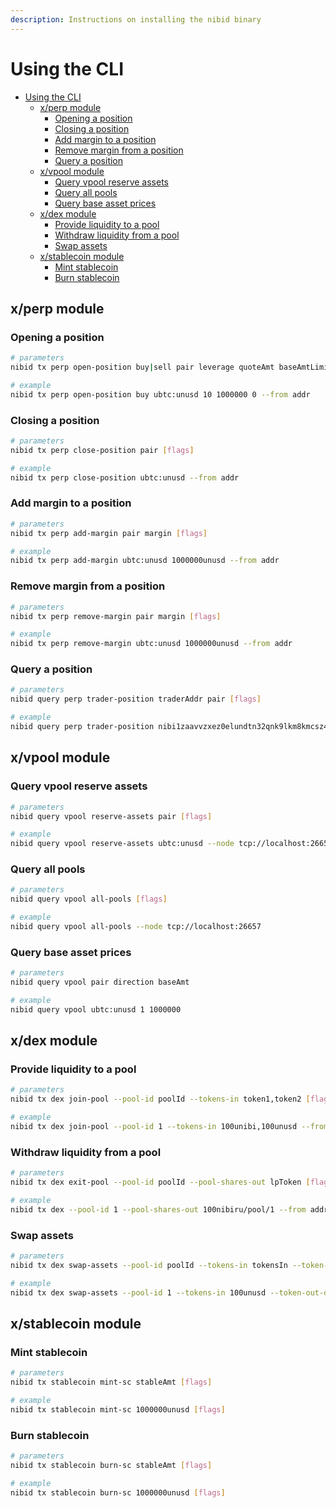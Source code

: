 ```yaml
---
description: Instructions on installing the nibid binary
---
```



# Using the CLI

- [Using the CLI](#using-the-cli)
  - [x/perp module](#xperp-module)
    - [Opening a position](#opening-a-position)
    - [Closing a position](#closing-a-position)
    - [Add margin to a position](#add-margin-to-a-position)
    - [Remove margin from a position](#remove-margin-from-a-position)
    - [Query a position](#query-a-position)
  - [x/vpool module](#xvpool-module)
    - [Query vpool reserve assets](#query-vpool-reserve-assets)
    - [Query all pools](#query-all-pools)
    - [Query base asset prices](#query-base-asset-prices)
  - [x/dex module](#xdex-module)
    - [Provide liquidity to a pool](#provide-liquidity-to-a-pool)
    - [Withdraw liquidity from a pool](#withdraw-liquidity-from-a-pool)
    - [Swap assets](#swap-assets)
  - [x/stablecoin module](#xstablecoin-module)
    - [Mint stablecoin](#mint-stablecoin)
    - [Burn stablecoin](#burn-stablecoin)

## x/perp module

### Opening a position

```bash
# parameters
nibid tx perp open-position buy|sell pair leverage quoteAmt baseAmtLimit [flags]

# example
nibid tx perp open-position buy ubtc:unusd 10 1000000 0 --from addr
```

### Closing a position

```bash
# parameters
nibid tx perp close-position pair [flags]

# example
nibid tx perp close-position ubtc:unusd --from addr
```

### Add margin to a position

```bash
# parameters
nibid tx perp add-margin pair margin [flags]

# example
nibid tx perp add-margin ubtc:unusd 1000000unusd --from addr
```

### Remove margin from a position

```bash
# parameters
nibid tx perp remove-margin pair margin [flags]

# example
nibid tx perp remove-margin ubtc:unusd 1000000unusd --from addr
```

### Query a position

```bash
# parameters
nibid query perp trader-position traderAddr pair [flags]

# example
nibid query perp trader-position nibi1zaavvzxez0elundtn32qnk9lkm8kmcsz44g7xl ubtc:unusd --node tcp://localhost:26657
```

## x/vpool module

### Query vpool reserve assets

```bash
# parameters
nibid query vpool reserve-assets pair [flags]

# example
nibid query vpool reserve-assets ubtc:unusd --node tcp://localhost:26657
```

### Query all pools

```bash
# parameters
nibid query vpool all-pools [flags]

# example
nibid query vpool all-pools --node tcp://localhost:26657
```

### Query base asset prices

```bash
# parameters
nibid query vpool pair direction baseAmt

# example
nibid query vpool ubtc:unusd 1 1000000
```

## x/dex module

### Provide liquidity to a pool

```bash
# parameters
nibid tx dex join-pool --pool-id poolId --tokens-in token1,token2 [flags]

# example
nibid tx dex join-pool --pool-id 1 --tokens-in 100unibi,100unusd --from addr
```

### Withdraw liquidity from a pool

```bash
# parameters
nibid tx dex exit-pool --pool-id poolId --pool-shares-out lpToken [flags]

# example
nibid tx dex --pool-id 1 --pool-shares-out 100nibiru/pool/1 --from addr
```

### Swap assets

```bash
# parameters
nibid tx dex swap-assets --pool-id poolId --tokens-in tokensIn --token-out-denom tokenOutDenom [flags]

# example
nibid tx dex swap-assets --pool-id 1 --tokens-in 100unusd --token-out-denom unibi --from addr
```

## x/stablecoin module

### Mint stablecoin

```bash
# parameters
nibid tx stablecoin mint-sc stableAmt [flags]

# example
nibid tx stablecoin mint-sc 1000000unusd [flags]
```

### Burn stablecoin

```bash
# parameters
nibid tx stablecoin burn-sc stableAmt [flags]

# example
nibid tx stablecoin burn-sc 1000000unusd [flags]
```
